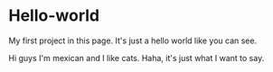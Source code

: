 # Hello-world
My first project in this page. It's just a hello world like you can see.

Hi guys
I'm mexican and I like cats. Haha, it's just what I want to say.
